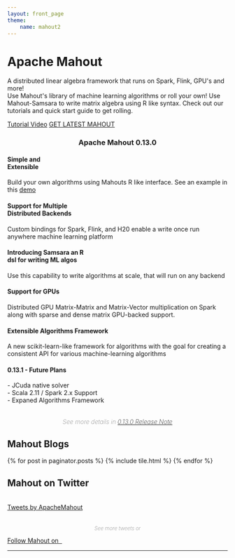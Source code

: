 ```yaml
---
layout: front_page
theme: 
    name: mahout2
---
```


<div class="jumbotron">
    <h1>Apache Mahout</h1>
    <p>A distributed linear algebra framework that runs on Spark, Flink, GPU's and more!<br/>
        Use Mahout's library of machine learning algorithms or roll your own!  Use Mahout-Samsara to write matrix
        algebra using R like syntax.  Check out our tutorials and quick start guide to get rolling.
    </p>
    <div class="border row">
        <div class="col-md-12 col-sm-12 col-xs-12 text-center newBtn">
            <a href="http://youtube.com" target="_zeppelinVideo" class="btn btn-primary btn-lg bigFingerButton" role="button">Tutorial Video</a>
            <a href="https://github.com/apache/mahout" class="btn btn-primary btn-lg bigFingerButton" role="button">GET LATEST MAHOUT</a>
        </div>
    </div>
</div>

<div class="new">
  <div class="container">
    <span class="container center-block"><center><h3>Apache Mahout 0.13.0</h3></center></span>
    <div class="border row">
      <div class="newMahout col-md-4 col-sm-4">
        <h4>Simple and <br/>Extensible</h4>
        <div class="viz">
          <p>
            Build your own algorithms using Mahouts R like interface.  See an example in this 
            <a href="" target="_blank">demo</a>
          </p>
        </div>
      </div>
      <div class="newMahout col-md-4 col-sm-4">
        <h4>Support for Multiple <br/>Distributed Backends</h4>
        <div class="multi">
        <p>
           Custom bindings for Spark, Flink, and H20 enable a write once run anywhere machine learning platform
        </p>
        </div>
      </div>
      <div class="newMahout col-md-4 col-sm-4">
        <h4>Introducing Samsara an R<br/> dsl for writing ML algos</h4>
        <div class="personal">
        <p>
          Use this capability to write algorithms at scale, that will run on any backend 
        </p>
        </div>
      </div>
    </div>
    <div class="border row">
      <div class="newMahout col-md-4 col-sm-4">
        <h4>Support for GPUs</h4>
        <p>
          Distributed GPU Matrix-Matrix and Matrix-Vector multiplication on Spark along with sparse and dense matrix GPU-backed support.
        </p>
      </div>
      <div class="newMahout col-md-4 col-sm-4">
        <h4>Extensible Algorithms Framework</h4>
        <p>
           A new scikit-learn-like framework for algorithms with the goal for
           creating a consistent API for various machine-learning algorithms
        </p>
      </div>
      <div class="newMahout col-md-4 col-sm-4">
        <h4>0.13.1 - Future Plans</h4>
        <p>
          - JCuda native solver <br>
          - Scala 2.11 / Spark 2.x Support  <br>
          - Expaned Algorithms Framework
        </p>
      </div>
    </div>
    <div class="col-md-12 col-sm-12 col-xs-12 text-center">
      <p style="text-align:center; margin-top: 32px; font-size: 14px; color: gray; font-weight: 200; font-style: italic; padding-bottom: 0;">See more details in 
        <a href="tbd">0.13.0 Release Note</a>
      </p>
    </div>
  </div>
</div>
 <div class="container">
 <div class="row">
 <div class="col-md-12">
                

</div>
</div>
<div class="new">
<div class="row">
<div class="border row">
    <div class="col-md-12 col-sm-6">
        <h2>Mahout Blogs</h2>
        {% for post in paginator.posts %}
        {% include tile.html %}
        {% endfor %}
    </div>
    
<div class="container col-sm-6 col-md-12">
    <h2>Mahout on Twitter</h2>
    <br/>
    <div class="row">
        <div class="col-md-12 col-sm-12 col-xs-12 text-center">
            <div class='jekyll-twitter-plugin'><a class="twitter-timeline" data-width="500" data-tweet-limit="4" data-chrome="nofooter" href="https://twitter.com/ApacheMahout">Tweets by ApacheMahout</a>
                <script async src="//platform.twitter.com/widgets.js" charset="utf-8"></script></div>
            </div>
    
<div class="col-md-12 col-sm-12 col-xs-12 text-center twitterBtn">
    <p style="text-align:center; margin-top: 32px; font-size: 12px; color: gray; font-weight: 200; font-style: italic; padding-bottom: 0;">See more tweets or</p>
    <a href="https://twitter.com/ApacheMahout" target="_blank" class="btn btn-primary btn-lg round" role="button">
        Follow Mahout on &nbsp;
        <i class="fa fa-twitter fa-lg" aria-hidden="true"></i>
    </a>
</div>
</div>
</div>


</div>
</div>
</div>


<hr>
</div>
